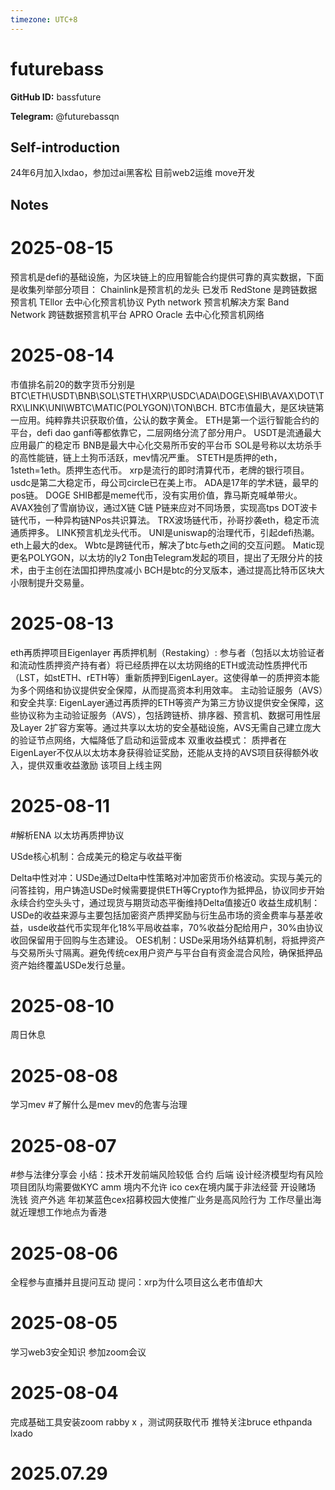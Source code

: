 ```yaml
---
timezone: UTC+8
---
```


# futurebass

**GitHub ID:** bassfuture

**Telegram:** @futurebassqn

## Self-introduction

24年6月加入lxdao，参加过ai黑客松 目前web2运维 move开发

## Notes

<!-- Content_START -->
# 2025-08-15

预言机是defi的基础设施，为区块链上的应用智能合约提供可靠的真实数据，下面是收集列举部分项目：
Chainlink是预言机的龙头 已发币
RedStone 是跨链数据预言机
TEllor 去中心化预言机协议 
Pyth network  预言机解决方案
Band Network 跨链数据预言机平台
APRO Oracle 去中心化预言机网络

# 2025-08-14

市值排名前20的数字货币分别是BTC\ETH\USDT\BNB\SOL\STETH\XRP\USDC\ADA\DOGE\SHIB\AVAX\DOT\TRX\LINK\UNI\WBTC\MATIC(POLYGON)\TON\BCH.
BTC市值最大，是区块链第一应用。纯粹靠共识获取价值，公认的数字黄金。
ETH是第一个运行智能合约的平台，defi dao ganfi等都依靠它，二层网络分流了部分用户。
USDT是流通最大应用最广的稳定币
BNB是最大中心化交易所币安的平台币
SOL是号称以太坊杀手的高性能链，链上土狗币活跃，mev情况严重。
STETH是质押的eth，1steth=1eth。质押生态代币。
xrp是流行的即时清算代币，老牌的银行项目。
usdc是第二大稳定币，母公司circle已在美上市。
ADA是17年的学术链，最早的pos链。
DOGE SHIB都是meme代币，没有实用价值，靠马斯克喊单带火。
AVAX独创了雪崩协议，通过X链 C链 P链来应对不同场景，实现高tps
DOT波卡链代币，一种异构链NPos共识算法。
TRX波场链代币，孙哥抄袭eth，稳定币流通质押多。
LINK预言机龙头代币。
UNI是uniswap的治理代币，引起defi热潮。eth上最大的dex。
Wbtc是跨链代币，解决了btc与eth之间的交互问题。
Matic现更名POLYGON，以太坊的ly2
Ton由Telegram发起的项目，提出了无限分片的技术，由于主创在法国扣押热度减小
BCH是btc的分叉版本，通过提高比特币区块大小限制提升交易量。

# 2025-08-13

eth再质押项目Eigenlayer
再质押机制（Restaking）:
参与者（包括以太坊验证者和流动性质押资产持有者）将已经质押在以太坊网络的ETH或流动性质押代币（LST，如stETH、rETH等）重新质押到EigenLayer。这使得单一的质押资本能为多个网络和协议提供安全保障，从而提高资本利用效率。
主动验证服务（AVS）和安全共享:
EigenLayer通过再质押的ETH等资产为第三方协议提供安全保障，这些协议称为主动验证服务（AVS），包括跨链桥、排序器、预言机、数据可用性层及Layer 2扩容方案等。通过共享以太坊的安全基础设施，AVS无需自己建立庞大的验证节点网络，大幅降低了启动和运营成本
双重收益模式：
质押者在EigenLayer不仅从以太坊本身获得验证奖励，还能从支持的AVS项目获得额外收入，提供双重收益激励
该项目上线主网

# 2025-08-11

#解析ENA 以太坊再质押协议

USde核心机制：合成美元的稳定与收益平衡

Delta中性对冲：USDe通过Delta中性策略对冲加密货币价格波动。实现与美元的问答挂钩，用户铸造USDe时候需要提供ETH等Crypto作为抵押品，协议同步开始永续合约空头头寸，通过现货与期货动态平衡维持Delta值接近0
收益生成机制：USDe的收益来源与主要包括加密资产质押奖励与衍生品市场的资金费率与基差收益，usde收益代币实现年化18%平局收益率，70%收益分配给用户，30%由协议收回保留用于回购与生态建设。
OES机制：USDe采用场外结算机制，将抵押资产与交易所头寸隔离。避免传统cex用户资产与平台自有资金混合风险，确保抵押品资产始终覆盖USDe发行总量。

# 2025-08-10

周日休息

# 2025-08-08

学习mev 
#了解什么是mev 
mev的危害与治理

# 2025-08-07

#参与法律分享会
小结：技术开发前端风险较低 合约 后端 设计经济模型均有风险
项目团队均需要做KYC amm 
境内不允许 ico
 cex在境内属于非法经营 开设赌场 洗钱 资产外逃 年初某蓝色cex招募校园大使推广业务是高风险行为
工作尽量出海 就近理想工作地点为香港

# 2025-08-06

全程参与直播并且提问互动
提问：xrp为什么项目这么老市值却大

# 2025-08-05

学习web3安全知识 参加zoom会议

# 2025-08-04

完成基础工具安装zoom rabby x ，测试网获取代币 推特关注bruce ethpanda lxado


# 2025.07.29


<!-- Content_END -->
